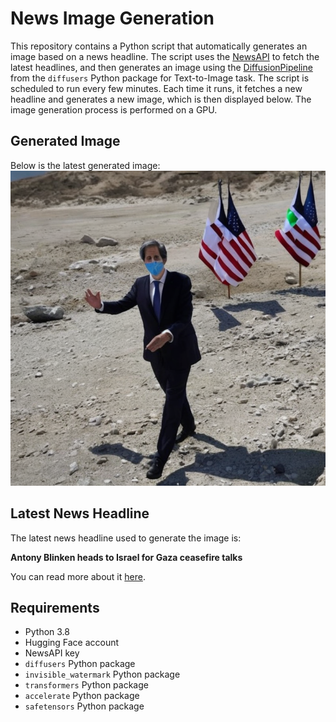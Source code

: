 # News Image Generation
This repository contains a Python script that automatically generates an image based on a news headline. The script uses the [NewsAPI](https://newsapi.org/) to fetch the latest headlines, and then generates an image using the [DiffusionPipeline](https://github.com/huggingface/diffusers) from the `diffusers` Python package for Text-to-Image task.
The script is scheduled to run every few minutes. Each time it runs, it fetches a new headline and generates a new image, which is then displayed below. The image generation process is performed on a GPU.

## Generated Image
Below is the latest generated image:
![Generated Image](image.png)

## Latest News Headline
The latest news headline used to generate the image is:

**Antony Blinken heads to Israel for Gaza ceasefire talks**

You can read more about it [here](https://news.google.com/rss/articles/CBMiWkFVX3lxTE5pM1cxMVhyenlVSDhEcXZJWW8zN2daMVJEV0ZXOERXeXVvVWFVTUpBTjNLN2VSRm9FMExGY0tRWXhFYUpaN1h1UlcyWGVHMGxpdW1jLWFEYzFJZ9IBX0FVX3lxTFBLbDAxUDVuVXBocDBKTnFvcXhfUXNtcFdBRjBsNjlUWnF0SGE2LUtsRGp2OTlFWFFIZG5JQnpGQWpvSVppTy01YVVHUDZsbXdDQTNrZGxkaC1TYkRQcjU0?oc=5).

## Requirements
- Python 3.8
- Hugging Face account
- NewsAPI key
- `diffusers` Python package
- `invisible_watermark` Python package
- `transformers` Python package
- `accelerate` Python package
- `safetensors` Python package
